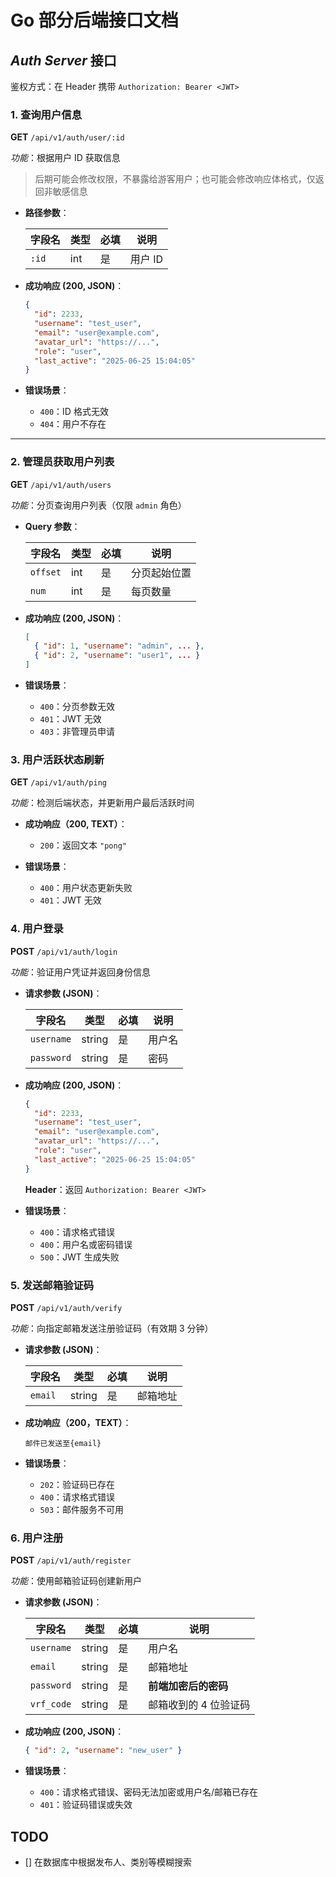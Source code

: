# Go 部分后端接口文档

## *Auth Server* 接口

鉴权方式：在 Header 携带 `Authorization: Bearer <JWT>`

### 1. 查询用户信息  

**GET** `/api/v1/auth/user/:id`  

*功能*：根据用户 ID 获取信息

> 后期可能会修改权限，不暴露给游客用户；也可能会修改响应体格式，仅返回非敏感信息

- **路径参数**：  

  | 字段名 | 类型 | 必填 | 说明   |  
  |--------|------|------|--------|  
  | `:id`   | int  | 是   | 用户 ID |  

- **成功响应 (200, JSON)**：  

  ```json
  {
    "id": 2233,
    "username": "test_user",
    "email": "user@example.com",
    "avatar_url": "https://...",
    "role": "user",
    "last_active": "2025-06-25 15:04:05"
  }
  ```

- **错误场景**：  

  - `400`：ID 格式无效  
  - `404`：用户不存在  

---

### 2. 管理员获取用户列表  

**GET** `/api/v1/auth/users`  

*功能*：分页查询用户列表（仅限 `admin` 角色） 

- **Query 参数**：  

  | 字段名   | 类型 | 必填 | 说明         |  
  |----------|------|------|--------------|  
  | `offset` | int  | 是   | 分页起始位置 |  
  | `num`    | int  | 是   | 每页数量     |  

- **成功响应 (200, JSON)**：  

  ```json
  [
    { "id": 1, "username": "admin", ... },
    { "id": 2, "username": "user1", ... }
  ]
  ```

- **错误场景**：  

  - `400`：分页参数无效 
  - `401`：JWT 无效
  - `403`：非管理员申请  

### 3. 用户活跃状态刷新  

**GET** `/api/v1/auth/ping`  

*功能*：检测后端状态，并更新用户最后活跃时间

- **成功响应（200, TEXT）**：  

  - `200`：返回文本 `"pong"`  

- **错误场景**：

  - `400`：用户状态更新失败  
  - `401`：JWT 无效   

### 4. 用户登录

**POST** `/api/v1/auth/login`  

*功能*：验证用户凭证并返回身份信息

- **请求参数 (JSON)**：  

  | 字段名     | 类型   | 必填 | 说明   |  
  |------------|--------|------|--------|  
  | `username` | string | 是   | 用户名 |  
  | `password` | string | 是   | 密码   |  

- **成功响应 (200, JSON)**：  

  ```json
  {
    "id": 2233,
    "username": "test_user",
    "email": "user@example.com",
    "avatar_url": "https://...",
    "role": "user",
    "last_active": "2025-06-25 15:04:05"
  }
  ```

  **Header**：返回 `Authorization: Bearer <JWT>`  

- **错误场景**：  

  - `400`：请求格式错误  
  - `400`：用户名或密码错误  
  - `500`：JWT 生成失败  

### 5. 发送邮箱验证码  

**POST** `/api/v1/auth/verify`  

*功能*：向指定邮箱发送注册验证码（有效期 3 分钟）

- **请求参数 (JSON)**：  

  | 字段名  | 类型   | 必填 | 说明   |  
  |---------|--------|------|--------|  
  | `email` | string | 是   | 邮箱地址 |  

- **成功响应（200，TEXT）**：  

  ```text
  邮件已发送至{email}
  ```
- **错误场景**：

  - `202`：验证码已存在
  - `400`：请求格式错误
  - `503`：邮件服务不可用


### 6. 用户注册  

**POST** `/api/v1/auth/register`  

*功能*：使用邮箱验证码创建新用户

- **请求参数 (JSON)**：  

  | 字段名       | 类型   | 必填 | 说明                     |  
  |--------------|--------|------|--------------------------|  
  | `username`   | string | 是   | 用户名                   |  
  | `email`      | string | 是   | 邮箱地址                 |  
  | `password`   | string | 是   | **前端加密后的密码**     |  
  | `vrf_code`   | string | 是   | 邮箱收到的 4 位验证码    |  

- **成功响应 (200, JSON)**：  

  ```json
  { "id": 2, "username": "new_user" }
  ```

- **错误场景**：  

  - `400`：请求格式错误、密码无法加密或用户名/邮箱已存在
  - `401`：验证码错误或失效

## TODO

- [] 在数据库中根据发布人、类别等模糊搜索

